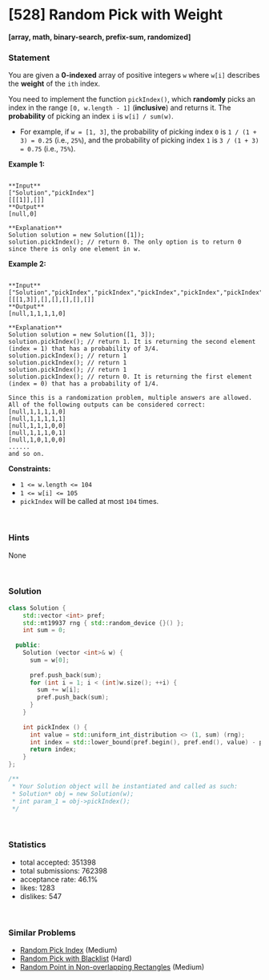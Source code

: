 # [528] Random Pick with Weight

**[array, math, binary-search, prefix-sum, randomized]**

### Statement

You are given a **0-indexed** array of positive integers `w` where `w[i]` describes the **weight** of the `ith` index.

You need to implement the function `pickIndex()`, which **randomly** picks an index in the range `[0, w.length - 1]` (**inclusive**) and returns it. The **probability** of picking an index `i` is `w[i] / sum(w)`.

* For example, if `w = [1, 3]`, the probability of picking index `0` is `1 / (1 + 3) = 0.25` (i.e., `25%`), and the probability of picking index `1` is `3 / (1 + 3) = 0.75` (i.e., `75%`).


**Example 1:**

```

**Input**
["Solution","pickIndex"]
[[[1]],[]]
**Output**
[null,0]

**Explanation**
Solution solution = new Solution([1]);
solution.pickIndex(); // return 0. The only option is to return 0 since there is only one element in w.

```

**Example 2:**

```

**Input**
["Solution","pickIndex","pickIndex","pickIndex","pickIndex","pickIndex"]
[[[1,3]],[],[],[],[],[]]
**Output**
[null,1,1,1,1,0]

**Explanation**
Solution solution = new Solution([1, 3]);
solution.pickIndex(); // return 1. It is returning the second element (index = 1) that has a probability of 3/4.
solution.pickIndex(); // return 1
solution.pickIndex(); // return 1
solution.pickIndex(); // return 1
solution.pickIndex(); // return 0. It is returning the first element (index = 0) that has a probability of 1/4.

Since this is a randomization problem, multiple answers are allowed.
All of the following outputs can be considered correct:
[null,1,1,1,1,0]
[null,1,1,1,1,1]
[null,1,1,1,0,0]
[null,1,1,1,0,1]
[null,1,0,1,0,0]
......
and so on.

```

**Constraints:**
* `1 <= w.length <= 104`
* `1 <= w[i] <= 105`
* `pickIndex` will be called at most `104` times.


<br>

### Hints

None

<br>

### Solution

```cpp
class Solution {
    std::vector <int> pref;
    std::mt19937 rng { std::random_device {}() };
    int sum = 0;
  
  public:
    Solution (vector <int>& w) {
      sum = w[0];
      
      pref.push_back(sum);
      for (int i = 1; i < (int)w.size(); ++i) {
        sum += w[i];
        pref.push_back(sum);
      }
    }
    
    int pickIndex () {
      int value = std::uniform_int_distribution <> (1, sum) (rng);
      int index = std::lower_bound(pref.begin(), pref.end(), value) - pref.begin();
      return index;
    }
};

/**
 * Your Solution object will be instantiated and called as such:
 * Solution* obj = new Solution(w);
 * int param_1 = obj->pickIndex();
 */
```

<br>

### Statistics

- total accepted: 351398
- total submissions: 762398
- acceptance rate: 46.1%
- likes: 1283
- dislikes: 547

<br>

### Similar Problems

- [Random Pick Index](https://leetcode.com/problems/random-pick-index) (Medium)
- [Random Pick with Blacklist](https://leetcode.com/problems/random-pick-with-blacklist) (Hard)
- [Random Point in Non-overlapping Rectangles](https://leetcode.com/problems/random-point-in-non-overlapping-rectangles) (Medium)
